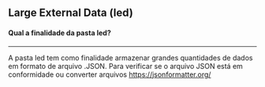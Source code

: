 ## Large External Data (led)

#### Qual a finalidade da pasta led?
----
A pasta led tem como finalidade armazenar grandes quantidades de dados em formato de arquivo .JSON.
Para verificar se o arquivo JSON está em conformidade ou converter arquivos https://jsonformatter.org/
